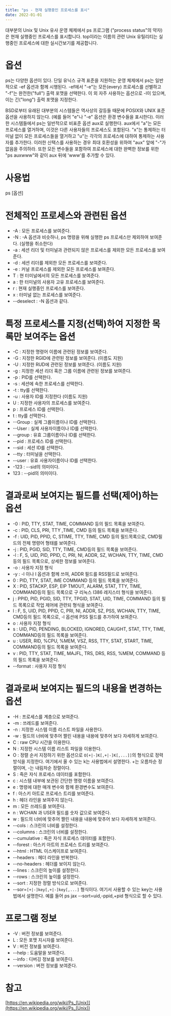 ```yaml
---
title: "ps - 현재 실행중인 프로세스를 표시"
date: 2022-01-01
---
```


대부분의 Unix 및 Unix 유사 운영 체제에서 ps 프로그램 ("process status"의 약자)은 현재 실행중인 프로세스를 표시합니다. top이라는 이름의 관련 Unix 유틸리티는 실행중인 프로세스에 대한 실시간보기를 제공합니다. 

# 옵션
ps는 다양한 옵션이 있다. 단일 유닉스 규격 표준을 지원하는 운영 체제에서 ps는 일반적으로 -ef 옵션과 함께 시행된다. -ef에서 "-e"는 모든(every) 프로세스를 선별하고 "-f"는 완전한("full") 출력 포맷을 선택한다. 이 외 자주 사용하는 옵션으로 -l이 있으며, 이는 긴("long") 출력 포맷을 지정한다.

BSD로부터 유래된 대부분의 시스템들은 역사상의 갈등들 때문에 POSIX와 UNIX 표준 옵션을 사용하지 않는다. (예를 들어 "e"나 "-e" 옵션은 환경 변수들을 표시한다). 이러한 시스템들에서 ps는 일반적으로 비표준 옵션 aux로 실행한다. aux에서 "a"는 모든 프로세스를 열거하며, 이것은 다른 사용자들의 프로세스도 포함된다. "x"는 통제하는 터미널 없이 모든 프로세스들을 열거하고 "u"는 각각의 프로세스에 대하여 통제하는 사용자를 추가한다. 이러한 신택스를 사용하는 경우 최대 호환성을 위하여 "aux" 앞에 "-"가 없음을 주의하라. 또한 모든 변수들을 포함하여 프로세스에 대한 완벽한 정보를 위한 "ps auxwww"와 같이 aux 뒤에 'www'를 추가할 수 있다. 

# 사용법
ps [옵션]

# 전체적인 프로세스와 관련된 옵션

* -A : 모든 프로세스를 보여준다.
* -N : -A 옵션과 비슷하나, ps 명령을 위해 실행한 ps 프로세스만 제외하여 보여준다. (실행을 취소한다)
* -a : 세션 리더 및 터미널과 관련되지 않은 프로세스를 제외한 모든 프로세스를 보여준다.
* -d : 세션 리더를 제외한 모든 프로세스를 보여준다.
* -e : 커널 프로세스를 제외한 모든 프로세스를 보여준다.
* T : 현 터미널에서의 모든 프로세스를 보여준다.
* a : 한 터미널의 사용자 고유 프로세스를 보여준다.
* r : 현재 실행중인 프로세스를 보여준다.
* x : 터미널 없는 프로세스를 보여준다.
* --deselect : -N 옵션과 같다.
 
# 특정 프로세스를 지정(선택)하여 지정한 목록만 보여주는 옵션

* -C : 지정한 명령어 이름에 관련된 정보를 보여준다.
* -G : 지정한 RGID에 관련된 정보를 보여준다. (이름도 지원)
* -U : 지정한 RUD에 관련된 정보를 보여준다. (이름도 지원)
* -g : 지정한 세션 리더 혹은 그룹 이름에 관련된 정보를 보여준다.
* -p : PID를 선택한다.
* -s : 세션에 속한 프로세스를 선택한다.
* -t : tty를 선택한다.
* -u : 사용자 ID를 지정한다 (이름도 지원)
* U : 지정한 사용자의 프로세스를 보여준다.
* p : 프로세스 ID를 선택한다.
* t : tty를 선택한다.
* --Group : 실제 그룹이름이나 ID를 선택한다.
* --User : 실제 사용자이름이나 ID를 선택한다.
* --group : 유효 그룹이름이나 ID를 선택한다.
* --pid : 프로세스 ID를 선택한다.
* --sid : 세션 ID를 선택한다.
* --tty : 터미널을 선택한다.
* --user : 유효 사용자이름이나 ID를 선택한다.
* -123 : --sid의 의미이다.
* 123 : --pid의 의미이다.
 
# 결과로써 보여지는 필드를 선택(제어)하는 옵션

* -0 : PID, TTY, STAT, TIME, COMMAND 등의 필드 목록을 보여준다.
* -c : PID, CLS, PRI, TTY ,TIME, CMD 등의 필드 목록을 보여준다.
* -f : UID, PID, PPID, C, STIME, TTY, TIME, CMD 등의 필드목록으로, CMD필드의 전체 명령어 형태를 보여준다.
* -j : PID, PGID, SID, TTY, TIME, CMD등의 필드 목록을 보여준다.
* -l : F, S, UID, PID, PPID, C, PRI, NI, ADDR, SZ, WCHAN, TTY, TIME, CMD등의 필드 목록으로, 상세한 정보를 보여준다.
* -o : 사용자 지정 형식
* -y : -l 이나 l 옵션과 함께 쓰여, ADDR 필드를 RSS필드로 보여준다.
* 0 : PID, TTY, STAT, IME COMMAND 등의 필드 목록을 보여준다.
* X : PID, STACKP, ESP, EIP TMOUT, ALARM, STAT, TTY, TIME, COMMAND등의 필드 목록으로 구 리눅스 I386 레지스터 형식을 보여준다.
* j : PPID, PID, PGID, SID, TTY, TPGID, STAT, UID, TIME, COMMAND 등의 필드 목록으로 작업 제어에 관련되 형식을 보여준다.
* l : F, S, UID, PID, PPID, C, PRI, NI, ADDR, SZ, PSS, WCHAN, TTY, TIME, CMD등의 필드 목록으로, -l 옵션에 PSS 필드를 추가하여 보여준다.
* o : 사용자 지정 형식
* s : UID, PID, PENDING, BLOCKED, IGNORED, CAUGHT, STAT, TTY, TIME, COMMAND등의 필드 목록을 보여준다.
* u : USER, RID, %CPU, %MEM, VSZ, RSS, TTY, STAT, START, TIME, COMMAND등의 필드 목록을 보여준다.
* v : PID, TTY, STAT, TIME, MAJFL, TRS, DRS, RSS, %MEM, COMMAND 등의 필드 목록을 보여준다.
* --format : 사용자 지정 형식
 
# 결과로써 보여지는 필드의 내용을 변경하는 옵션

* -H : 프로세스를 계층으로 보여준다.
* -m : 쓰레드를 보여준다.
* -n : 지정한 시스템 이름 리스트 파일을 사용한다.
* -w : 필드의 너비에 맞추어 짤린 내용을 내용에 맞추어 보다 자세하게 보여준다.
* C : raw CPU 시간을 이용한다.
* N : 지정한 시스템 이름 리스트 파일을 이용한다.
* O : 정렬 순서 지정하기 위한 옵션으로 ```O[+|-]K[,+|-]K[,...]]```의 형식으로 정력 방식을 지정한다. 여기에서 올 수 있는 k는 사용법에서 설명한다. +는 오름차순 정렬이며, -는 내림차순 정렬이다.
* S : 죽은 자식 프로세스 데이터를 포함한다.
* c : 시스템 내부에 보관된 간단한 명령 이름을 보여준다.
* e : 명령에 대한 매개 변수와 함께 환경변수도 보여준다.
* f : 아스키 아트로 프로세스 트리를 보여준다.
* h : 헤더 라인을 보여주지 않는다.
* m : 모든 쓰레드를 보여준다.
* n : WCHAN 과 USER 필드를 숫자 값으로 보여준다.
* w : 필드의 너비에 맞추어 짤린 내용을 내용에 맞추어 보다 자세하게 보여준다.
* --cols : 스크린의 너비를 설정한다.
* --columns : 스크린의 너비를 설정한다.
* --cumulative : 죽은 자식 프로세스 데이터를 포함한다.
* --forest : 아스키 아트의 프로세스 트리를 보여준다.
* --html : HTML 이스케이프로 보여준다.
* --headers : 헤더 라인을 반복한다.
* --no-headers : 헤더를 보이지 않는다.
* --lines : 스크린의 높이를 설정한다.
* --rows : 스크린의 높이를 설정한다.
* --sort : 지정한 정렬 방식으로 보여준다.
* --sor=```[+|-]key[,+|-]key[,...]``` 형식이다. 여기서 사용할 수 있는 key는 사용법에서 설명한다. 예를 들어 ps jax --sort=uid,-ppid,+pid 형식으로 할 수 있다.
 
# 프로그램 정보

* -V : 버전 정보를 보여준다.
* L : 모든 포맷 지시자를 보여준다.
* V : 버전 정보를 보여준다.
* --help : 도움말을 보여준다.
* --info : 디버깅 정보를 보여준다.
* --version : 버전 정보를 보여준다.

# 참고
[https://en.wikipedia.org/wiki/Ps_(Unix)](https://en.wikipedia.org/wiki/Ps_(Unix))